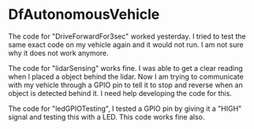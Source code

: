 # DfAutonomousVehicle

The code for "DriveForwardFor3sec" worked yesterday. I tried to test the same exact code on my vehicle again and it would not run. I am not sure why it does not work anymore.


The code for "lidarSensing" works fine. I was able to get a clear reading when I placed a object behind the lidar. Now I am trying to communicate with my vehicle through a GPIO pin to tell it to stop and reverse when an object is detected behind it. I need help developing the code for this.


The code for "ledGPIOTesting", I tested a GPIO pin by giving it a "HIGH" signal and testing this with a LED. This code works fine also.
